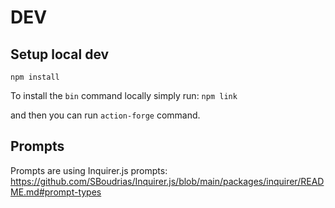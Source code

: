 # DEV

## Setup local dev

`npm install`


To install the `bin` command locally simply run:
`npm link`

and then you can run `action-forge` command.


## Prompts

Prompts are using Inquirer.js prompts: https://github.com/SBoudrias/Inquirer.js/blob/main/packages/inquirer/README.md#prompt-types